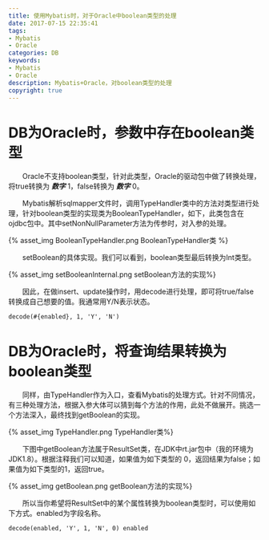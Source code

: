 ```yaml
---
title: 使用Mybatis时，对于Oracle中boolean类型的处理
date: 2017-07-15 22:35:41
tags: 
- Mybatis
- Oracle
categories: DB
keywords: 
- Mybatis
- Oracle
description: Mybatis+Oracle，对boolean类型的处理
copyright: true
---
```


# DB为Oracle时，参数中存在boolean类型
&emsp;&emsp;Oracle不支持boolean类型，针对此类型，Oracle的驱动包中做了转换处理，将true转换为 ***数字***  1，false转换为 ***数字***  0。

&emsp;&emsp;Mybatis解析sqlmapper文件时，调用TypeHandler类中的方法对类型进行处理，针对boolean类型的实现类为BooleanTypeHandler，如下，此类包含在ojdbc包中。其中setNonNullParameter方法为传参时，对入参的处理。

{% asset_img BooleanTypeHandler.png BooleanTypeHandler类 %}

&emsp;&emsp;setBoolean的具体实现。我们可以看到，boolean类型最后转换为Int类型。

{% asset_img setBooleanInternal.png setBoolean方法的实现%}

&emsp;&emsp;因此，在做insert、update操作时，用decode进行处理，即可将true/false转换成自己想要的值。我通常用Y/N表示状态。

```
decode(#{enabled}, 1, 'Y', 'N')
```


# DB为Oracle时，将查询结果转换为boolean类型
&emsp;&emsp;同样，由TypeHandler作为入口，查看Mybatis的处理方式。针对不同情况，有三种处理方法，根据入参大体可以猜到每个方法的作用，此处不做展开。挑选一个方法深入，最终找到getBoolean的实现。

{% asset_img TypeHandler.png TypeHandler类%}

&emsp;&emsp;下图中getBoolean方法属于ResultSet类，在JDK中rt.jar包中（我的环境为JDK1.8）。根据注释我们可以知道，如果值为如下类型的 0，返回结果为false；如果值为如下类型的1，返回true。

{% asset_img getBoolean.png getBoolean方法的实现%}

&emsp;&emsp;所以当你希望将ResultSet中的某个属性转换为boolean类型时，可以使用如下方式。enabled为字段名称。


```
decode(enabled, 'Y', 1, 'N', 0) enabled
```
